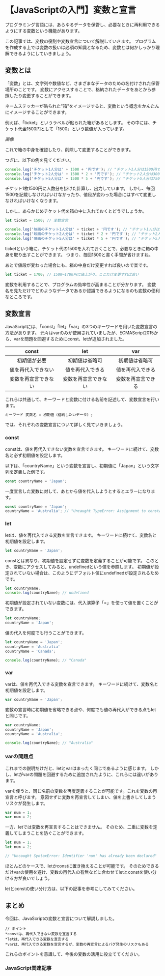 # 【JavaScriptの入門】変数と宣言

プログラミング言語には、あらゆるデータを保管し、必要なときに再利用できるようにする変数という機能があります。

この記事では、変数の役割や変数宣言について解説していきます。
プログラムを作成する上では変数の扱いは必須の知識となるため、変数とは何かしっかり理解できるようにしていきましょう。

## 変数とは
「変数」とは、文字列や数値など、さまざまなデータのための名付けされた保管場所のことです。
変数にアクセスすることで、格納されたデータをあとから参照したり変更することができます。

ネームステッカーが貼られた"箱"をイメージすると、変数という概念をかんたんにイメージすることができます。

例えば、「ticket」というラベルが貼られた箱があるとします。
その中には、チケット代金1500円として「1500」という数値が入っています。

*画像*

これで箱の中身を確認したり、削除して変更することができます。

つぎに、以下の例を見てください。
```javascript
console.log('チケット1人分は' + 1500 + '円です'); // "チケット1人分は1500円です"
console.log('チケット2人分は' + 1500 * 2 + '円です'); // "チケット2人分は3000円です"
console.log('チケット5人分は' + 1500 * 5 + '円です'); // "チケット5人分は7500円です"
```
チケット1枚1500円に人数分を掛けた計算し、出力しています。
しかし、毎回1500を記載しなければいけなかったり、値段が変わった場合にはすべて変更しなければいけなくなります。

しかし、あらかじめチケット代を箱の中に入れておくとどうでしょうか。
```javascript
let ticket = 1500; // 変数宣言

console.log('映画のチケット1人分は' + ticket + '円です'); // "チケット1人分は1500円です"
console.log('映画のチケット2人分は' + ticket * 2 + '円です'); // "チケット2人分は3000円です"
console.log('映画のチケット5人分は' + ticket * 5 + '円です'); // "チケット5人分は7500円です"
```
ticketという箱に、チケット代の1500を入れておくことで、必要なときに箱の中身を取り出すことができます。
つまり、毎回1500と書く手間が省けますね。

あとで値段が変わった場合にも、箱の中身だけ変更すれば良いので楽です。
```javascript
let ticket = 1700; // 1500→1700円に値上がり。ここだけ変更すれば良い
```

変数を利用することで、プログラムの効率性が高まることが分かります。
変数名を見ただけでどのようなデータであるか認識できるようになるのも変数の便利なところです。

## 変数宣言
JavaScriptには、「const」「let」「var」の3つのキーワードを用いた変数宣言の方法があります。
元々はvarのみが使用されていましたが、ECMAScript2015から、varを問題を回避するためにconst、letが追加されました。

|const|let|var|
|:--:|:--:|:--:|
|初期値が必要|初期値は省略可|初期値は省略可|
|値を再代入できない|値を再代入できる|値を再代入できる|
|変数を再宣言できない|変数を再宣言できない|変数を再宣言できる|

これらは共通して、キーワードと変数に付ける名前を記述して、変数宣言を行います。
```javascript
キーワード 変数名 = 初期値（格納したいデータ）;
```

では、それぞれの変数宣言について詳しく見ていきましょう。

### const
constは、値を再代入できない変数を宣言できます。
キーワードに続けて、変数名と必ず初期値を設定します。

以下は、「countryName」という変数を宣言し、初期値に「Japan」という文字列を定義した例です。
```javascript
const countryName = 'Japan';
```

一度宣言した変数に対して、あとから値を代入しようとするとエラーになります。
```javascript
const countryName = 'Japan';
countryName = 'Australia'; // "Uncaught TypeError: Assignment to constant variable."
```

### let
letは、値を再代入できる変数を宣言できます。
キーワードに続けて、変数名と初期値を設定します。
```javascript
let countryName = 'Japan';
```

constとは異なり、初期値を設定せずに変数を定義することが可能です。
このとき、変数にアクセスしてみると、undefinedという値を参照します。
初期値が設定されていない場合は、このようにデフォルト値にundefinedが設定されるためです。
```javascript
let countryName;
console.log(countryName); // undefined
```

初期値が設定されていない変数には、代入演算子「=」を使って値を置くことができます。
```javascript
let countryName;
countryName = 'Japan';
```

値の代入を何度でも行うことができます。
```javascript
let countryName = 'Japan';
countryName = 'Australia'
countryName = 'Canada';

console.log(countryName); // "Canada"
```

### var
varは、値を再代入できる変数を宣言できます。
キーワードに続けて、変数名と初期値を設定します。
```javascript
var countryName = 'Japan';
```

変数の宣言時に初期値を省略できる点や、何度でも値の再代入ができる点もletと同じです。
```javascript
var countryName;
countryName = 'Japan';
countryName = 'Australia';

console.log(countryName); // "Australia"
```

### varの問題点
これまでの説明だけだと、letとvarはまったく同じであるように感じます。
しかし、letがvarの問題を回避するために追加されたように、これらには違いがあります。

varを使うと、同じ名前の変数を再度定義することが可能です。これを変数の再宣言と呼びます。
意図せずに変数を再宣言してしまい、値を上書きしてしまうリスクが発生します。
```javascript
var num = 1;
var num = 2;
```

一方、letでは変数を再宣言することはできません。
そのため、二重に変数を定義してしまうことを防ぐことができます。
```javascript
let num = 1;
let num = 2;

// "Uncaught SyntaxError: Identifier 'num' has already been declared"
```

ほとんどのケースで、letかconstに置き換えることが可能です。
そのためできるだけvarの使用を避け、変数の再代入の有無などに合わせてletとconstを使い分ける方が良いでしょう。

letとconstの使い分け方は、以下の記事を参考にしてみてください。
<a clink src="https://tcd-theme.com/2021/04/javascript-let-const.html"></a>


## まとめ
今回は、JavaScriptの変数と宣言について解説しました。

```plain
// ポイント
*constは、再代入できない変数を宣言する
*letは、再代入できる変数を宣言する
*varは、再代入できる変数を宣言するが、変数の再宣言によるバグ発生のリスクもある
```

これらのポイントを意識して、今後の変数の活用に役立ててください。

### JavaScript関連記事
<a clink src="https://tcd-theme.com/2022/02/javascript-variable-rule.html"></a>
